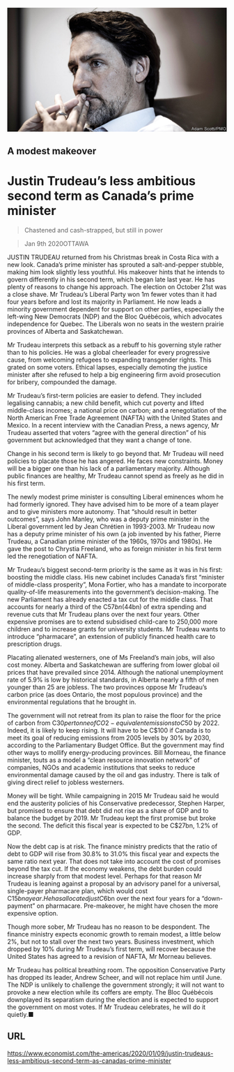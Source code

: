 ![](./images/20200111_AMP001_0.jpg)

## A modest makeover

# Justin Trudeau’s less ambitious second term as Canada’s prime minister

> Chastened and cash-strapped, but still in power

> Jan 9th 2020OTTAWA

JUSTIN TRUDEAU returned from his Christmas break in Costa Rica with a new look. Canada’s prime minister has sprouted a salt-and-pepper stubble, making him look slightly less youthful. His makeover hints that he intends to govern differently in his second term, which began late last year. He has plenty of reasons to change his approach. The election on October 21st was a close shave. Mr Trudeau’s Liberal Party won 1m fewer votes than it had four years before and lost its majority in Parliament. He now leads a minority government dependent for support on other parties, especially the left-wing New Democrats (NDP) and the Bloc Québécois, which advocates independence for Quebec. The Liberals won no seats in the western prairie provinces of Alberta and Saskatchewan.

Mr Trudeau interprets this setback as a rebuff to his governing style rather than to his policies. He was a global cheerleader for every progressive cause, from welcoming refugees to expanding transgender rights. This grated on some voters. Ethical lapses, especially demoting the justice minister after she refused to help a big engineering firm avoid prosecution for bribery, compounded the damage.

Mr Trudeau’s first-term policies are easier to defend. They included legalising cannabis; a new child benefit, which cut poverty and lifted middle-class incomes; a national price on carbon; and a renegotiation of the North American Free Trade Agreement (NAFTA) with the United States and Mexico. In a recent interview with the Canadian Press, a news agency, Mr Trudeau asserted that voters “agree with the general direction” of his government but acknowledged that they want a change of tone.

Change in his second term is likely to go beyond that. Mr Trudeau will need policies to placate those he has angered. He faces new constraints. Money will be a bigger one than his lack of a parliamentary majority. Although public finances are healthy, Mr Trudeau cannot spend as freely as he did in his first term.

The newly modest prime minister is consulting Liberal eminences whom he had formerly ignored. They have advised him to be more of a team player and to give ministers more autonomy. That “should result in better outcomes”, says John Manley, who was a deputy prime minister in the Liberal government led by Jean Chrétien in 1993-2003. Mr Trudeau now has a deputy prime minister of his own (a job invented by his father, Pierre Trudeau, a Canadian prime minister of the 1960s, 1970s and 1980s). He gave the post to Chrystia Freeland, who as foreign minister in his first term led the renegotiation of NAFTA.

Mr Trudeau’s biggest second-term priority is the same as it was in his first: boosting the middle class. His new cabinet includes Canada’s first “minister of middle-class prosperity”, Mona Fortier, who has a mandate to incorporate quality-of-life measurements into the government’s decision-making. The new Parliament has already enacted a tax cut for the middle class. That accounts for nearly a third of the C$57bn ($44bn) of extra spending and revenue cuts that Mr Trudeau plans over the next four years. Other expensive promises are to extend subsidised child-care to 250,000 more children and to increase grants for university students. Mr Trudeau wants to introduce “pharmacare”, an extension of publicly financed health care to prescription drugs.

Placating alienated westerners, one of Ms Freeland’s main jobs, will also cost money. Alberta and Saskatchewan are suffering from lower global oil prices that have prevailed since 2014. Although the national unemployment rate of 5.9% is low by historical standards, in Alberta nearly a fifth of men younger than 25 are jobless. The two provinces oppose Mr Trudeau’s carbon price (as does Ontario, the most populous province) and the environmental regulations that he brought in.

The government will not retreat from its plan to raise the floor for the price of carbon from C$30 per tonne of CO2-equivalent emissions to C$50 by 2022. Indeed, it is likely to keep rising. It will have to be C$100 if Canada is to meet its goal of reducing emissions from 2005 levels by 30% by 2030, according to the Parliamentary Budget Office. But the government may find other ways to mollify energy-producing provinces. Bill Morneau, the finance minister, touts as a model a “clean resource innovation network” of companies, NGOs and academic institutions that seeks to reduce environmental damage caused by the oil and gas industry. There is talk of giving direct relief to jobless westerners.

Money will be tight. While campaigning in 2015 Mr Trudeau said he would end the austerity policies of his Conservative predecessor, Stephen Harper, but promised to ensure that debt did not rise as a share of GDP and to balance the budget by 2019. Mr Trudeau kept the first promise but broke the second. The deficit this fiscal year is expected to be C$27bn, 1.2% of GDP.

Now the debt cap is at risk. The finance ministry predicts that the ratio of debt to GDP will rise from 30.8% to 31.0% this fiscal year and expects the same ratio next year. That does not take into account the cost of promises beyond the tax cut. If the economy weakens, the debt burden could increase sharply from that modest level. Perhaps for that reason Mr Trudeau is leaning against a proposal by an advisory panel for a universal, single-payer pharmacare plan, which would cost C$15bn a year. He has allocated just C$6bn over the next four years for a “down-payment” on pharmacare. Pre-makeover, he might have chosen the more expensive option.

Though more sober, Mr Trudeau has no reason to be despondent. The finance ministry expects economic growth to remain modest, a little below 2%, but not to stall over the next two years. Business investment, which dropped by 10% during Mr Trudeau’s first term, will recover because the United States has agreed to a revision of NAFTA, Mr Morneau believes.

Mr Trudeau has political breathing room. The opposition Conservative Party has dropped its leader, Andrew Scheer, and will not replace him until June. The NDP is unlikely to challenge the government strongly; it will not want to provoke a new election while its coffers are empty. The Bloc Québécois downplayed its separatism during the election and is expected to support the government on most votes. If Mr Trudeau celebrates, he will do it quietly.■

## URL

https://www.economist.com/the-americas/2020/01/09/justin-trudeaus-less-ambitious-second-term-as-canadas-prime-minister
